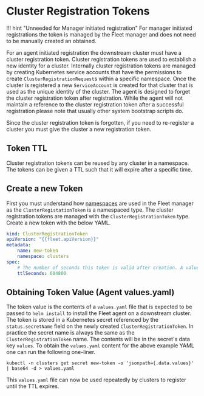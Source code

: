 # Cluster Registration Tokens

!!! hint "Unneeded for Manager initiated registration"
    For manager initiated registrations the token is managed by the Fleet manager and does
    not need to be manually created an obtained.

For an agent initiated registration the downstream cluster must have a cluster registration token.
Cluster registration tokens are used to establish a new identity for a cluster. Internally
cluster registration tokens are managed by creating Kubernetes service accounts that have the
permissions to create `ClusterRegistrationRequest`s within a specific namespace.  Once the
cluster is registered a new `ServiceAccount` is created for that cluster that is used as
the unique identity of the cluster. The agent is designed to forget the cluster registration
token after registration. While the agent will not maintain a reference to the cluster registration
token after a successful registration please note that usually other system bootstrap scripts do.

Since the cluster registration token is forgotten, if you need to re-register a cluster you must
give the cluster a new registration token.

## Token TTL

Cluster registration tokens can be reused by any cluster in a namespace.  The tokens can be given a TTL
such that it will expire after a specific time.

## Create a new Token

First you must understand how [namespaces](./namespaces.md) are used in the Fleet manager as the
`ClusterRegistationToken` is a namespaced type.
The cluster registration tokens are managed with the `ClusterRegistrationToken` type.  Create a new
token with the below YAML.

```yaml
kind: ClusterRegistrationToken
apiVersion: "{{fleet.apiVersion}}"
metadata:
    name: new-token
    namespace: clusters
spec:
    # The number of seconds this token is valid after creation. A value <= 0 means infinite time.
    ttlSeconds: 604800
```

## Obtaining Token Value (Agent values.yaml)

The token value is the contents of a `values.yaml` file that is expected to be passed to `helm install`
to install the Fleet agent on a downstream cluster.  The token is stored in a Kubernetes secret referenced
by the `status.secretName` field on the newly created `ClusterRegistrationToken`.  In practice the secret
name is always the same as the `ClusterRegistrationToken` name. The contents will be in
the secret's data key `values`.  To obtain the `values.yaml` content for the above example YAML one can
run the following one-liner.

```shell
kubectl -n clusters get secret new-token -o 'jsonpath={.data.values}' | base64 -d > values.yaml
```

This `values.yaml` file can now be used repeatedly by clusters to register until the TTL expires.
